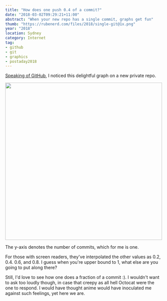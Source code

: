 ```yaml
---
title: "How does one push 0.4 of a commit?"
date: "2018-03-02T09:29:21+11:00"
abstract: "When your new repo has a single commit, graphs get fun"
thumb: "https://rubenerd.com/files/2018/single-git@1x.png"
year: "2018"
location: Sydney
category: Internet
tag:
- github
- git
- graphics
- postaday2018
---
```

[Speaking of GitHub], I noticed this delightful graph on a new private repo.

<p><img src="https://rubenerd.com/files/2018/single-git@1x.png" srcset="https://rubenerd.com/files/2018/single-git@1x.png 1x, https://rubenerd.com/files/2018/single-git@2x.png 2x" alt="" style="width:500px" /></p>

The y-axis denotes the number of commits, which for me is one.

For those with screen readers, they've interpolated the other values as 0.2, 0.4. 0.6, and 0.8. I guess when you're upper bound to 1, what else are you going to put along there?

Still, I'd love to see how one does a fraction of a commit :). I wouldn't want to ask too loudly though, in case that creepy as all hell Octocat were the one to respond. I would have thought anime would have inoculated me against such feelings, yet here we are. 

[Speaking of GitHub]: https://rubenerd.com/github-supported-manifest-files/ "Blog post: GitHub supported manifest files"

